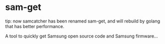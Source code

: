 # sam-get
tip: now samcatcher has been renamed sam-get, and will rebuild by golang that has better performance.

A tool to quickly get Samsung open source code and Samsung firmware...
